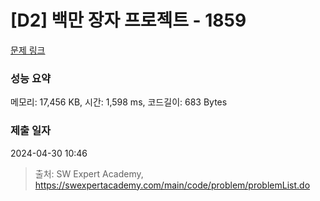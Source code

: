 # [D2] 백만 장자 프로젝트 - 1859 

[문제 링크](https://swexpertacademy.com/main/code/problem/problemDetail.do?contestProbId=AV5LrsUaDxcDFAXc) 

### 성능 요약

메모리: 17,456 KB, 시간: 1,598 ms, 코드길이: 683 Bytes

### 제출 일자

2024-04-30 10:46



> 출처: SW Expert Academy, https://swexpertacademy.com/main/code/problem/problemList.do